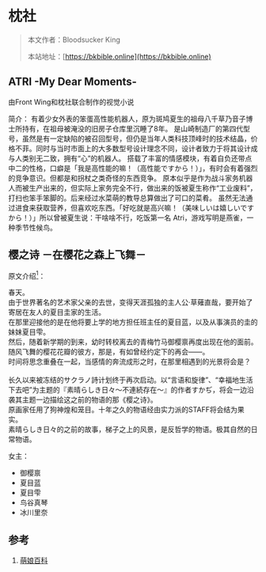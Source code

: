 # 枕社

> 本文作者：Bloodsucker King
>
> 本站地址：[https://bkbible.online](https://bkbible.online)


## ATRI -My Dear Moments-
由Front Wing和枕社联合制作的视觉小说

简介：
有着少女外表的笨蛋高性能机器人，原为斑鸠夏生的祖母八千草乃音子博士所持有，在祖母被淹没的旧房子仓库里沉睡了8年。
是山崎制造厂的第四代型号，虽然是有一定缺陷的被召回型号，但仍是当年人类科技顶峰时的技术结晶，价格不菲。同时与当时市面上的大多数型号设计理念不同，设计者致力于将其设计成与人类别无二致，拥有“心”的机器人。
搭载了丰富的情感模块，有着自负还带点中二的性格，口癖是「我是高性能的嘛！（高性能ですから！）」，有时会有着强烈的竞争意识。但都是和拐杖之类奇怪的东西竞争。
原本似乎是作为战斗家务机器人而被生产出来的，但实际上家务完全不行，做出来的饭被夏生称作“工业废料”，打扫也笨手笨脚的。后来经过水菜萌的教导总算做出了可口的菜肴。
虽然无法通过进食来获取营养，但喜欢吃东西。「好吃就是高兴嘛！（美味しいは嬉しいですから！）」所以曾被夏生说：干啥啥不行，吃饭第一名
Atri，游戏写明是燕雀，一种季节性候鸟。

## 樱之诗 －在樱花之森上飞舞－
原文介绍[<sup>1</sup>](#refer-anchor-1)：


<div class="poem">
<p>春天。<br>
由于世界著名的艺术家父亲的去世，变得天涯孤独的主人公·草薙直哉，要开始了寄居在友人的夏目圭家的生活。<br>
在那里迎接他的是在他将要上学的地方担任班主任的夏目蓝，以及从事演员的圭的妹妹夏目雫。<br>
然后，随着新学期的到来，幼时转校离去的青梅竹马御樱禀再度出现在他的面前。<br>
随风飞舞的樱花花瓣的彼方，那是，有如曾经约定下的再会——。<br>
时间将思念重叠在一起，当感情的奔流成形之时，在那里相遇到的光景将会是？<br>
<br>
长久以来被冻结的<span lang="ja">サクラノ詩</span>计划终于再次启动。以“言语和旋律”、“幸福地生活下去吧”为主题的『素晴らしき日々～不連続存在～』的作者<span lang="ja">すかぢ</span>，将会一边沿袭其主题一边描绘这之前的物语的那《樱之诗》。<br>
原画家任用了狗神煌和笼目。十年之久的物语经由实力派的STAFF将会结为果实。<br>
素晴らしき日々的之前的故事，梯子之上的风景，是反哲学的物语。极其自然的日常物语。
</p>
</div>

女主：
- 御樱禀
- 夏目蓝
- 夏目雫
- 鸟谷真琴
- 冰川里奈




## 参考
<a id="refer-anchor-1"></a>
1. [萌娘百科](https://mzh.moegirl.org.cn/%E6%A8%B1%E4%B9%8B%E8%AF%97)